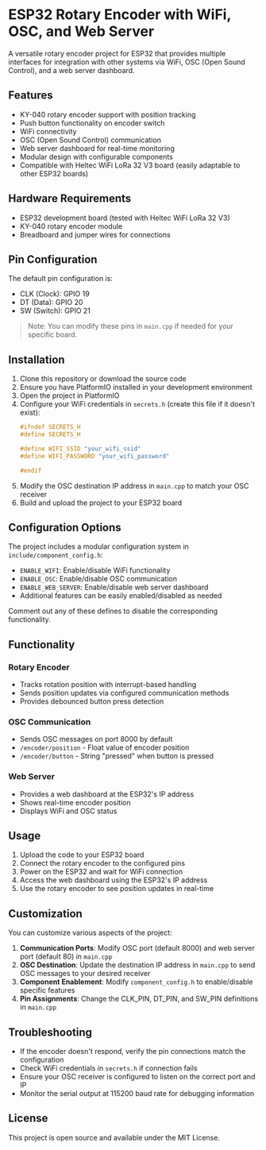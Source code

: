 # ESP32 Rotary Encoder with WiFi, OSC, and Web Server

A versatile rotary encoder project for ESP32 that provides multiple interfaces for integration with other systems via WiFi, OSC (Open Sound Control), and a web server dashboard.

## Features

- KY-040 rotary encoder support with position tracking
- Push button functionality on encoder switch
- WiFi connectivity
- OSC (Open Sound Control) communication
- Web server dashboard for real-time monitoring
- Modular design with configurable components
- Compatible with Heltec WiFi LoRa 32 V3 board (easily adaptable to other ESP32 boards)

## Hardware Requirements

- ESP32 development board (tested with Heltec WiFi LoRa 32 V3)
- KY-040 rotary encoder module
- Breadboard and jumper wires for connections

## Pin Configuration

The default pin configuration is:

- CLK (Clock): GPIO 19
- DT (Data): GPIO 20
- SW (Switch): GPIO 21

> Note: You can modify these pins in `main.cpp` if needed for your specific board.

## Installation

1. Clone this repository or download the source code
2. Ensure you have PlatformIO installed in your development environment
3. Open the project in PlatformIO
4. Configure your WiFi credentials in `secrets.h` (create this file if it doesn't exist):
   ```cpp
   #ifndef SECRETS_H
   #define SECRETS_H
   
   #define WIFI_SSID "your_wifi_ssid"
   #define WIFI_PASSWORD "your_wifi_password"
   
   #endif
   ```
5. Modify the OSC destination IP address in `main.cpp` to match your OSC receiver
6. Build and upload the project to your ESP32 board

## Configuration Options

The project includes a modular configuration system in `include/component_config.h`:

- `ENABLE_WIFI`: Enable/disable WiFi functionality
- `ENABLE_OSC`: Enable/disable OSC communication
- `ENABLE_WEB_SERVER`: Enable/disable web server dashboard
- Additional features can be easily enabled/disabled as needed

Comment out any of these defines to disable the corresponding functionality.

## Functionality

### Rotary Encoder
- Tracks rotation position with interrupt-based handling
- Sends position updates via configured communication methods
- Provides debounced button press detection

### OSC Communication
- Sends OSC messages on port 8000 by default
- `/encoder/position` - Float value of encoder position
- `/encoder/button` - String "pressed" when button is pressed

### Web Server
- Provides a web dashboard at the ESP32's IP address
- Shows real-time encoder position
- Displays WiFi and OSC status

## Usage

1. Upload the code to your ESP32 board
2. Connect the rotary encoder to the configured pins
3. Power on the ESP32 and wait for WiFi connection
4. Access the web dashboard using the ESP32's IP address
5. Use the rotary encoder to see position updates in real-time

## Customization

You can customize various aspects of the project:

1. **Communication Ports**: Modify OSC port (default 8000) and web server port (default 80) in `main.cpp`
2. **OSC Destination**: Update the destination IP address in `main.cpp` to send OSC messages to your desired receiver
3. **Component Enablement**: Modify `component_config.h` to enable/disable specific features
4. **Pin Assignments**: Change the CLK_PIN, DT_PIN, and SW_PIN definitions in `main.cpp`

## Troubleshooting

- If the encoder doesn't respond, verify the pin connections match the configuration
- Check WiFi credentials in `secrets.h` if connection fails
- Ensure your OSC receiver is configured to listen on the correct port and IP
- Monitor the serial output at 115200 baud rate for debugging information

## License

This project is open source and available under the MIT License.